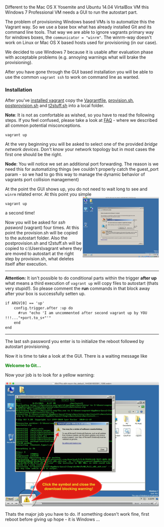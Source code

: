 Different to the Mac OS X Yosemite and Ubuntu 14.04 VirtalBox VM this Windows 7 Professional VM needs a GUI to run the autostart part.

The problem of provisioning Windows based VMs is to automatize this the Vagrant way. So we use a base box what has already installed Git and its command line tools. That way we are able to ignore vagrants primary way for windows boxes, the `communicator = "winrm"`. The winrm-way doesn't work on Linux or Mac OS X based hosts used for provisioning (in our case).

We decided to use Windows 7 because it is usable after evaluation phase with acceptable problems (e.g. annoying warnings what will brake the provisioning).

After you have gone through the GUI based installation you will be able to use the common `vagrant ssh` to work on command line as wanted.

### Installation

After you've [installed vagrant](http://www.vagrantup.com/downloads) copy the [Vagrantfile](Vagrantfile), [provision.sh](provision.sh), [postprovision.sh](postprovision.sh) and [t2stuff.sh](t2stuff.sh) into a local folder.

**Note**: It is not as comfortable as wished, so you have to read the following steps. If you feel confused, please take a look at [FAQ](FAQ.md) - where we described all common potential misconceptions.

```
vagrant up
```
At the very beginning you will be asked to select one of the provided *bridge network devices*. Don't know your network topology but in most cases the first one should be the right.

**Node**: You will notice we set an additional port forwarding. The reason is we need this for automatizing things (we couldn't properly catch the guest_port param - so we had to go this way to manage the dynamic behavior of vagrants port collision management)

At the point the GUI shows up, you do not need to wait long to see and `winrm` related error. At this point you simple <img src="../img/win7profGUI.png" width="250" align="right">

```
vagrant up
```
a second time!

Now you will be asked for *ssh pasword* (vagrant) four times. At this point the provision.sh will be copied to the autostart folder. Also the postprovision.sh and t2stuff.sh will be copied to c:\Users\vagrant where they are moved to autostart at the right step by provision.sh, what deletes itself after execution.

---
**Attention:** It isn't possible to do conditional parts within the trigger **after up** what means a third execution of `vagrant up` will copy files to autostart (thats very stupid!). So please comment the **run** commands in that block away after your box is successfully setten up.
```
if ARGV[0] == 'up'
    config.trigger.after :up do
      #run "echo 'I am uncommented after second vagrant up by YOU !!!..."+port.to_s+"'"
    end
end
```

---

The last ssh password you enter is to initialize the reboot followed by autostart provisioning.

Now it is time to take a look at the GUI. There is a waiting message like  **<p style="color:green"> Welcome to Git...</p>**

Now your job is to look for a yellow warning:

<img src="../img/warning.png">

Thats the major job you have to do. If something doesn't work fine, first reboot before giving up hope - it is Windows ...
